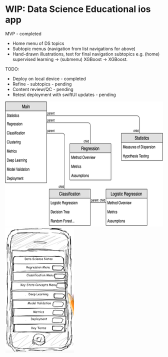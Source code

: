 #  WIP: Data Science Educational ios app

MVP - completed
* Home menu of DS topics
* Subtopic menus (navigation from list navigations for above)
* Hand-drawn illustrations, text for final navigation subtopics e.g. (home) supervised learning -> (submenu) XGBoost -> XGBoost.

TODO:
* Deploy on local device - completed
* Refine - subtopics - pending
* Content review/QC - pending
* Retest deployment with swiftUI updates - pending

<img src="https://github.com/patrickmlong/ListNavTemplate/blob/master/ios_ds_app_scheme.png" height="400" title="WIP Schematic">

<img src="https://github.com/patrickmlong/ListNavTemplate/blob/master/mockup_home.png" height="400" title="Test Home Screen">





